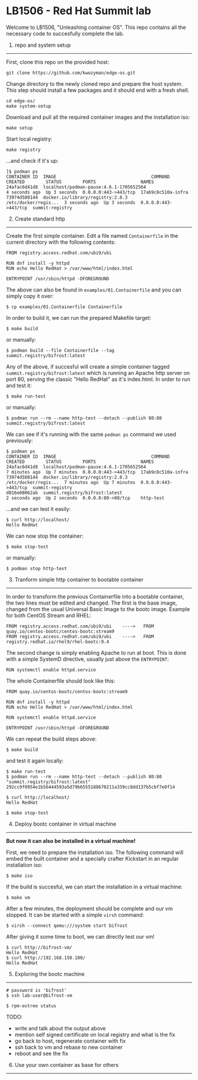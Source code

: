 LB1506 - Red Hat Summit lab
===

Welcome to LB1506, "Unleashing container OS". This repo contains all the necessary code to succesfully complete the lab.

1. repo and system setup
---

First, clone this repo on the provided host:

```
git clone https://github.com/kwozyman/edge-os.git
```

Change directory to the newly cloned repo and prepare the host system. This step should install a few packages and it should end with a fresh shell.

```
cd edge-os/
make system-setup
```

Download and pull all the required container images and the installation iso:

```
make setup
```

Start local registry:

```
make registry
```

...and check if it's up:

```
]$ podman ps
CONTAINER ID  IMAGE                                    COMMAND               CREATED        STATUS        PORTS                 NAMES
24afac6d41d8  localhost/podman-pause:4.6.1-1705652564                        4 seconds ago  Up 3 seconds  0.0.0.0:443->443/tcp  17ab9c8c510a-infra
73974d580144  docker.io/library/registry:2.8.3         /etc/docker/regis...  3 seconds ago  Up 3 seconds  0.0.0.0:443->443/tcp  summit-registry
```

2. Create standard http
---

Create the first simple container. Edit a file named `Containerfile` in the current directory with the following contents:

```
FROM registry.access.redhat.com/ubi9/ubi

RUN dnf install -y httpd
RUN echo Hello RedHat > /var/www/html/index.html

ENTRYPOINT /usr/sbin/httpd -DFOREGROUND
```

The above can also be found in `examples/01.Containerfile` and you can simply copy it over:

```
$ cp examples/01.Containerfile Containerfile
```

In order to build it, we can run the prepared Makefile target:

```
$ make build
```

or manually:

```
$ podman build --file Containerfile --tag summit.registry/bifrost:latest
```

Any of the above, if succesful will create a simple container tagged `summit.registry/bifrost:latest` which is running an Apache http server on port 80, serving the classic "Hello RedHat" as it's index.html. In order to run and test it:

```
$ make run-test
```

or manually:

```
$ podman run --rm --name http-test --detach --publish 80:80 summit.registry/bifrost:latest
```

We can see if it's running with the same `podman ps` command we used previously:

```
$ podman ps
CONTAINER ID  IMAGE                                    COMMAND               CREATED        STATUS        PORTS                 NAMES
24afac6d41d8  localhost/podman-pause:4.6.1-1705652564                        7 minutes ago  Up 7 minutes  0.0.0.0:443->443/tcp  17ab9c8c510a-infra
73974d580144  docker.io/library/registry:2.8.3         /etc/docker/regis...  7 minutes ago  Up 7 minutes  0.0.0.0:443->443/tcp  summit-registry
d016e08062ab  summit.registry/bifrost:latest                                 2 seconds ago  Up 2 seconds  0.0.0.0:80->80/tcp    http-test
```

...and we can test it easily:

```
$ curl http://localhost/
Hello RedHat
```

We can now stop the container:

```
$ make stop-test
```

or manually:

```
$ podman stop http-test
```

3. Tranform simple http container to bootable container
---

In order to transform the previous Containerfile into a bootable container, the two lines must be edited and changed. The first is the base image, changed from the usual Universal Basic Image to the bootc image. Example for both CentOS Stream and RHEL:

```
FROM registry.access.redhat.com/ubi9/ubi    ---->   FROM quay.io/centos-bootc/centos-bootc:stream9
FROM registry.access.redhat.com/ubi9/ubi    ---->   FROM registry.redhat.io/rhel9/rhel-bootc:9.4
```

The second change is simply enabling Apache to run at boot. This is done with a simple SystemD directive, usually just above the `ENTRYPOINT`:

```
RUN systemctl enable httpd.service
```

The whole Containerfile should look like this:

```
FROM quay.io/centos-bootc/centos-bootc:stream9

RUN dnf install -y httpd
RUN echo Hello RedHat > /var/www/html/index.html

RUN systemctl enable httpd.service

ENTRYPOINT /usr/sbin/httpd -DFOREGROUND
```

We can repeat the build steps above:

```
$ make build
```

and test it again locally:

```
$ make run-test
$ podman run --rm --name http-test --detach --publish 80:80 "summit.registry/bifrost:latest"
292cc9f0954e1b56444593a5d79b6555188670211a339cc8dd137b5cbf7e0f14

$ curl http://localhost/                                                                                                                                              
Hello RedHat

$ make stop-test
```

4. Deploy bootc container in virtual machine
---

**But now it can also be installed in a virtual machine!**

First, we need to prepare the installation iso. The following command will embed the built container and a specially crafter Kickstart in an regular installation iso:

```
$ make iso
```

If the build is succesful, we can start the installation in a virtual machine:

```
$ make vm
```

After a few minutes, the deployment should be complete and our vm stopped. It can be started with a simple `virsh` command:

```
$ virsh --connect qemu:///system start bifrost
```

After giving it some time to boot, we can directly test our vm!

```
$ curl http://bifrost-vm/
Hello RedHat
$ curl http://192.168.150.100/
Hello RedHat
```

5. Exploring the bootc machine
---

```
# password is 'bifrost'
$ ssh lab-user@bifrost-vm

$ rpm-ostree status
```

TODO:
  * write and talk about the output above
  * mention self signed certificate on local registry and what is the fix
  * go back to host, regenerate container with fix
  * ssh back to vm and rebase to new container
  * reboot and see the fix

6. Use your own container as base for others
---


